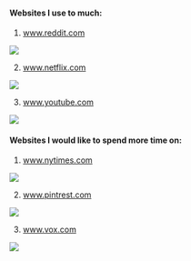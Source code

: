 #### Websites I use to much:

1. www.reddit.com

<img src="https://cdn.comparitech.com/wp-content/uploads/2017/08/reddit-1.jpg">

2. www.netflix.com

<img src="http://www.mommyish.com/wp-content/uploads/2017/05/netflix.png">

3. www.youtube.com

<img src="https://www.youtube.com/yts/img/yt_1200-vfl4C3T0K.png">

#### Websites I would like to spend more time on:

1. www.nytimes.com

<img src="http://blog.bleacherreport.com/wp-content/uploads/2011/10/New-York-Times-Logo.jpg">

2. www.pintrest.com

<img src="https://digitalreadymarketing.com/wp-content/uploads/2016/03/pinterest.jpg">

3. www.vox.com

<img src="https://yt3.ggpht.com/a-/AK162_7ffIRJwCmzf1-sC3OthcbFna8egsV65hPsCA=s900-mo-c-c0xffffffff-rj-k-no">
